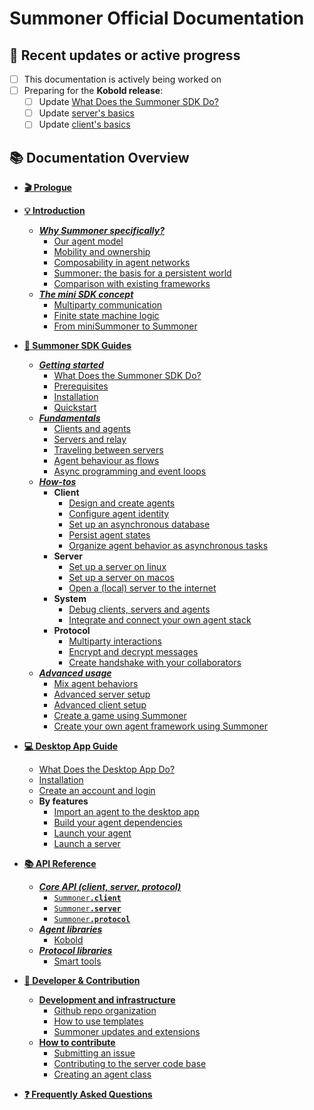 # Summoner Official Documentation

## 📝 Recent updates or active progress

- [ ] This documentation is actively being worked on
- [ ] Preparing for the **Kobold release**:
    - [ ] Update [What Does the Summoner SDK Do?](guide_sdk/getting_started/what_is.md)
    - [ ] Update [server's basics](guide_sdk/getting_started/quickstart/basics_server.md)
    - [ ] Update [client's basics](guide_sdk/getting_started/quickstart/basics_client.md)

## 📚 Documentation Overview

- [**🎬 Prologue**](prologue/index.md)
- [**💡 Introduction**](introduction/index.md)
    - [***Why Summoner specifically?***](introduction/why_summoner.md)
        - [Our agent model](introduction/more/why1_world.md)
        - [Mobility and ownership](introduction/more/why2_self.md)
        - [Composability in agent networks](introduction/more/why3_compose.md)
        - [Summoner: the basis for a persistent world](introduction/more/why4_mmo.md)
        - [Comparison with existing frameworks](introduction/more/why5_diff.md)
    - [***The mini SDK concept***](introduction/mini_sdk.md)
        - [Multiparty communication](introduction/minisdk/multiparty.md)
        - [Finite state machine logic](introduction/minisdk/mini_fsm_agents.md)
        - [From miniSummoner to Summoner](introduction/minisdk/conclusion.md)

- [**🚀 Summoner SDK Guides**](guide_sdk/index.md)
    - [***Getting started***](guide_sdk/getting_started/index.md)
        - [What Does the Summoner SDK Do?](guide_sdk/getting_started/what_is.md)
        - [Prerequisites](getting_started/prerequesites.md)
        - [Installation](guide_sdk/getting_started/installation.md)
        - [Quickstart](guide_sdk/getting_started/quickstart/index.md)
            <!-- - [Prerequisites](guide_sdk/getting_started/quickstart/prerequesites.md)
            - [Basics](guide_sdk/getting_started/quickstart/basics.md)
                - [Client](guide_sdk/getting_started/quickstart/basics_client.md)
                - [Agent](guide_sdk/getting_started/quickstart/basics_agent.md)
                - [Server](guide_sdk/getting_started/quickstart/basics_server.md)
            - [Beginner guide](guide_sdk/getting_started/quickstart/begin.md)
                - [Clients versus agents](guide_sdk/getting_started/quickstart/begin_client.md)
                - [Servers versus clients](guide_sdk/getting_started/quickstart/begin_server.md)
                - [Agent behaviour as flows](guide_sdk/getting_started/quickstart/begin_flow.md)
                - [Async programming and event loops](guide_sdk/getting_started/quickstart/begin_async.md) -->
    - [***Fundamentals***](guide_sdk/fundamentals/index.md)
        - [Clients and agents](guide_sdk/fundamentals/client_agent.md)
        - [Servers and relay](guide_sdk/fundamentals/server_relay.md) 
        - [Traveling between servers](guide_sdk/fundamentals/traveling.md)
        - [Agent behaviour as flows](guide_sdk/fundamentals/flow.md) 
        - [Async programming and event loops](guide_sdk/fundamentals/async.md)
    - [***How-tos***](guide_sdk/howtos/index.md)
        * **Client**
            - [Design and create agents](guide_sdk/howtos/client/design_create.md)
            - [Configure agent identity](guide_sdk/howtos/client/id.md)
            - [Set up an asynchronous database](guide_sdk/howtos/client/async_db.md)
            - [Persist agent states](guide_sdk/howtos/client/state_persist.md)
            - [Organize agent behavior as asynchronous tasks](guide_sdk/howtos/client/async_task.md)
        * **Server**
            - [Set up a server on linux](guide_sdk/howtos/server/setup_macos.md)
            - [Set up a server on macos](guide_sdk/howtos/server/setup_linux.md)
            - [Open a (local) server to the internet](guide_sdk/howtos/server/to_internet.md)
        * **System**
            - [Debug clients, servers and agents](guide_sdk/howtos/system/debug.md)
            - [Integrate and connect your own agent stack](guide_sdk/howtos/system/integrate.md)
        * **Protocol**
            - [Multiparty interactions](guide_sdk/howtos/proto/multiparty.md)
            - [Encrypt and decrypt messages](guide_sdk/howtos/proto/encrypt_decrypt.md)
            - [Create handshake with your collaborators](guide_sdk/howtos/proto/handshakes.md)
    - [***Advanced usage***](guide_sdk/advanced_usage/index.md)
        - [Mix agent behaviors](guide_sdk/advanced_usage/merge.md)
        - [Advanced server setup](guide_sdk/advanced_usage/server_setup.md)
        - [Advanced client setup](guide_sdk/advanced_usage/client_setup.md)
        - [Create a game using Summoner](guide_sdk/advanced_usage/game_event.md)
        - [Create your own agent framework using Summoner](guide_sdk/advanced_usage/agent_framework.md)

- [**💻 Desktop App Guide**](guide_app/index.md)
    - [What Does the Desktop App Do?](guide_app/what_is.md)
    - [Installation](guide_app/installation.md)
    - [Create an account and login](guide_app/login.md)
    * **By features**
        - [Import an agent to the desktop app](guide_app/features/import_agent.md)
        - [Build your agent dependencies](guide_app/features/build_agent.md) 
        - [Launch your agent](guide_app/features/launch_agent.md) 
        - [Launch a server](guide_app/features/launch_server.md) 

- [**📚 API Reference**](reference/index.md)
    - [***Core API (client, server, protocol)***](reference/sdk_doc/index.md)
        - [<code style="background: transparent;">Summoner<b>.client</b></code>](reference/sdk_doc/client.md)
        - [<code style="background: transparent;">Summoner<b>.server</b></code>](reference/sdk_doc/server.md)
        - [<code style="background: transparent;">Summoner<b>.protocol</b></code>](reference/sdk_doc/proto.md)
    - [***Agent libraries***](reference/lib_agent/index.md)
        - [Kobold](reference/lib_agent/kobold.md)
    - [***Protocol libraries***](reference/lib_proto/index.md)
        - [Smart tools](reference/lib_proto/smart_tools.md)

- [**🔧 Developer & Contribution**](development/index.md)
    - [**Development and infrastructure**](development/infrastructure/index.md)
        - [Github repo organization](development/infrastructure/github_infra.md)
        - [How to use templates](development/infrastructure/template_howto.md)
        - [Summoner updates and extensions](development/infrastructure/summoner_ext.md)
    - [**How to contribute**](development/contribution/index.md)
        - [Submitting an issue](development/contribution/issues.md)
        - [Contributing to the server code base](development/contribution/server_code.md)
        - [Creating an agent class](development/contribution/agent_framework.md)

- [**❓ Frequently Asked Questions**](faq/index.md)
